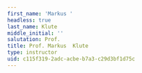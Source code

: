 ```yaml
---
first_name: 'Markus '
headless: true
last_name: Klute
middle_initial: ''
salutation: Prof.
title: Prof. Markus  Klute
type: instructor
uid: c115f319-2adc-acbe-b7a3-c29d3bf1d75c
---
```

